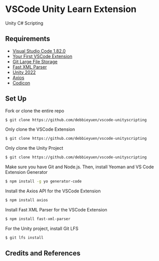 # VSCode Unity Learn Extension
Unity C# Scripting

## Requirements
  * [Visual Studio Code 1.82.0](https://code.visualstudio.com/)
  * [Your First VSCode Extension](https://code.visualstudio.com/api/get-started/your-first-extension)
  * [Git Large File Storage](https://git-lfs.com/)
  * [Fast XML Parser](https://www.npmjs.com/package/fast-xml-parser)
  * [Unity 2022](https://unity.com/releases/lts)
  * [Axios](https://www.npmjs.com/package/axios)
  * [Codicon](https://microsoft.github.io/vscode-codicons/dist/codicon.html)

## Set Up

Fork or clone the entire repo
```bash
$ git clone https://github.com/debbieyuen/vscode-unityscripting
```

Only clone the VSCode Extension
```bash
$ git clone https://github.com/debbieyuen/vscode-unityscripting
```

Only clone the Unity Project
```bash
$ git clone https://github.com/debbieyuen/vscode-unityscripting
```

Make sure you have Git and Node.js. Then, install Yeoman and VS Code Extension Generator
```bash
$ npm install -g yo generator-code
```

Install the Axios API for the VSCode Extension
```bash
$ npm install axios
```

Install Fast XML Parser for the VSCode Extension
```bash
$ npm install fast-xml-parser
```

For the Unity project, install Git LFS
```bash
$ git lfs install
```
    
## Credits and References
